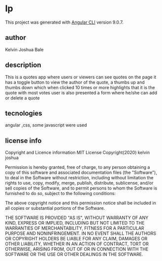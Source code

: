 # Ip

This project was generated with [Angular CLI](https://github.com/angular/angular-cli) version 9.0.7.

## author
Kelvin Joshua Bale

## description
This is a quotes app where users or viewers can see quotes on the page
it has a toggle button to view the author of the quote,
a thumbs up and thumbs down which when clicked 10 times or more highlights that it is the quote with most votes
user is also presented a form where he/she can add or delete a quote

## tecnologies 
angular ,css, some javascript were used

## license info
 Copyright and Licence information MIT License Copyright(2020) kelvin joshua

Permission is hereby granted, free of charge, to any person obtaining a copy of this software and associated documentation files (the "Software"), to deal in the Software without restriction, including without limitation the rights to use, copy, modify, merge, publish, distribute, sublicense, and/or sell copies of the Software, and to permit persons to whom the Software is furnished to do so, subject to the following conditions:

The above copyright notice and this permission notice shall be included in all copies or substantial portions of the Software.

THE SOFTWARE IS PROVIDED "AS IS", WITHOUT WARRANTY OF ANY KIND, EXPRESS OR IMPLIED, INCLUDING BUT NOT LIMITED TO THE WARRANTIES OF MERCHANTABILITY, FITNESS FOR A PARTICULAR PURPOSE AND NONINFRINGEMENT. IN NO EVENT SHALL THE AUTHORS OR COPYRIGHT HOLDERS BE LIABLE FOR ANY CLAIM, DAMAGES OR OTHER LIABILITY, WHETHER IN AN ACTION OF CONTRACT, TORT OR OTHERWISE, ARISING FROM, OUT OF OR IN CONNECTION WITH THE SOFTWARE OR THE USE OR OTHER DEALINGS IN THE SOFTWARE.

